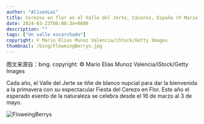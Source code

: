 ```yaml
---
author: "AlisonLai"
title: Cerezos en flor en el Valle del Jerte, Cáceres, España (© Mario Elias Munoz Valencia/iStock/Getty Images)
date: 2024-03-23T06:00:34+0800
description: ""
tags: ["Un valle escarchado"]
copyright: © Mario Elias Munoz Valencia/iStock/Getty Images
thumbnail: /bing/FloweingBerrys.jpg
---
```

图文来源自：bing.  copyright: © Mario Elias Munoz Valencia/iStock/Getty Images

Cada año, el Valle del Jerte se tiñe de blanco nupcial para dar la bienvenida a la primavera con su espectacular Fiesta del Cerezo en Flor. Este año el esperado evento de la naturaleza se celebra desde el 16 de marzo al 3 de mayo.

![FloweingBerrys](/bing/FloweingBerrys.jpg)